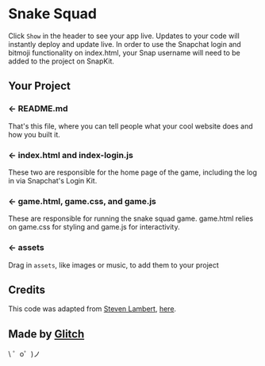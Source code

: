 Snake Squad
=================

Click `Show` in the header to see your app live. Updates to your code will instantly deploy and update live.
In order to use the Snapchat login and bitmoji functionality on index.html, your Snap username will need to be added 
to the project on SnapKit. 

Your Project
------------

### ← README.md

That's this file, where you can tell people what your cool website does and how you built it.

### ← index.html and index-login.js 

These two are responsible for the home page of the game, including the log in via Snapchat's Login Kit. 

### ← game.html, game.css, and game.js

These are responsible for running the snake squad game. game.html relies on game.css for styling and game.js for interactivity. 

### ← assets

Drag in `assets`, like images or music, to add them to your project


Credits
------------
This code was adapted from [Steven Lambert](https://gist.github.com/straker), [here](https://gist.github.com/straker/ff00b4b49669ad3dec890306d348adc4).

Made by [Glitch](https://glitch.com/)
-------------------

\ ゜o゜)ノ
